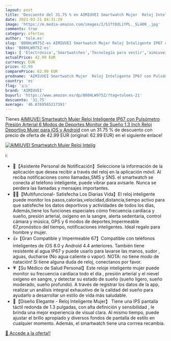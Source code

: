 ```yaml
---
layout: post
title: 'Descuento del 31.75 % en AIMIUVEI Smartwatch Mujer  Reloj Intelig'
date: 2021-03-21 04:31:29
image: 'https://m.media-amazon.com/images/I/51ftDdLiYPL._SL400_.jpg'
comments: true
category: ofertas
author: 'tole.es'
slug: 'B08HLW975Z-es AIMIUVEI Smartwatch Mujer Reloj Inteligente IP67 con...'
sku: 'B08HLW975Z-es'
tags: [ 'Electrónica','Smartwatches','Tecnología para vestir','aimiuvei','android', ]
actualPrice: 42.99 EUR
currency: EUR
price: 42.99
comparePrice: 62.99 EUR
prodname: 'AIMIUVEI Smartwatch Mujer  Reloj Inteligente IP67 con Pulsómetro Presión Arterial 6 Modos de Deportes Monitor de Sueño  1.3 Inch Reloj Deportivo Mujer para iOS y Android'
country: 'es'
flag: '🇪🇸'
brand: 'AIMIUVEI'
buyurl: 'https://www.amazon.es/dp/B08HLW975Z/?tag=tolees-21'
descuento: '31.75'
average: '46.8769565217391'
---
```


Tienes [AIMIUVEI Smartwatch Mujer  Reloj Inteligente IP67 con Pulsómetro Presión Arterial 6 Modos de Deportes Monitor de Sueño  1.3 Inch Reloj Deportivo Mujer para iOS y Android](https://www.amazon.es/dp/B08HLW975Z/?tag=tolees-21) con un 31.75 % de descuento con precio de oferta de 42.99 EUR (original: 62.99 EUR) en el siguiente enlace!

[![AIMIUVEI Smartwatch Mujer  Reloj Intelig](https://m.media-amazon.com/images/I/51ftDdLiYPL._SL400_.jpg)](https://www.amazon.es/dp/B08HLW975Z/?tag=tolees-21)

ℹ️:

- 📳【Asistente Personal de Notificación】Seleccione la información de la aplicación que desea recibir a través del reloj en la aplicación móvil. Al reciba notificaciones como llamadas,SMS y SNS. el smartwatch se conecta al teléfono inteligente, puede vibrar para avisarle. Nunca se perdera las llamadas y mensajes importantes.
- 🏳️‍🌈【Multifuncional- Satisfecha Los Diarias Vida】El reloj inteligente puede monitor los pasos,calorías,velocidad,distancia,tiempo activo para que satisfeche los datos deportivos y actividades de todos los días, Además,tiene los funciones especiales cómo frecuencia cardíaca y sueño, presión arterial, oxígeno en la sangre, alerta sedentaria, control cámara y música, GPS y 6 modos de deportes,Impermeable 67,pronóstico del tiempo, notificaciones inteligentes. Ideal regalo para hombre y mujer.
- 👍【Gran Compatible y Impermeable 67】Compatible con teléfonos inteligentes de iOS 8.0 y Android 4.4 anteriores. También tiene resistente al agua IP67 y puede usarlo para lavarse las manos, sudor , aguas, ducharse (No agua caliente o vapor). NOTA: no tiene modo de natación! Si tiene alguna duda de reloj, conectanos por favor.
- 💗【Su Médico de Salud Personal】Este reloje inteligente mujer puede monitor su frecuencia cardíaca todo el día , presión arterial y el nievel oxígeno en sangre, y detectar su estado de sueño (sueño ligero, sueño moderado, sueño profundo). A través de registrar los datos de la app, realizar un análisis integral exhaustivo de la calidad del sueño para ayudarlo a desarrollar un estilo de vida más saludable.
- 💟【Diseño Elegante - Reloj Inteligente Mujer】 Tiene una IPS pantalla táctil redonda de 1.3 pulgadas, con alta definición y sensibilidad , le brinda una mejor experiencia de visual clara. Al mismo tiempo, puede ajustar el brillo apropiado y diversos fondos de pantalla de estilo en cualquier momento. Además, el smartwatch tiene una corrrea recambia.

[🛒 Accede a la oferta!!](https://www.amazon.es/dp/B08HLW975Z/?tag=tolees-21)
